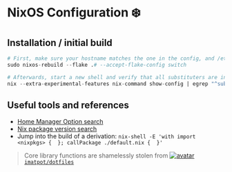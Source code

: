 # NixOS Configuration ❄️

## Installation / initial build

```nix
# First, make sure your hostname matches the one in the config, and /etc/nixos/hardware-configuration.nix is copied to ./hosts/${HOST}/hardware-configuration.nix
sudo nixos-rebuild --flake .# --accept-flake-config switch

# Afterwards, start a new shell and verify that all substituters are in use
nix --extra-experimental-features nix-command show-config | egrep "^substituters"
```


## Useful tools and references

- [Home Manager Option search](https://home-manager-options.extranix.com/)
- [Nix package version search](https://lazamar.co.uk/nix-versions)
- Jump into the build of a derivation: `nix-shell -E 'with import <nixpkgs> {  }; callPackage ./default.nix {  }'`


> Core library functions are shamelessly stolen from [![avatar](https://images.weserv.nl/?url=avatars.githubusercontent.com/u/39416660?v=4&h=20&w=20&fit=cover&mask=circle&maxage=7d) `imatpot/dotfiles`](https://github.com/imatpot/dotfiles)
